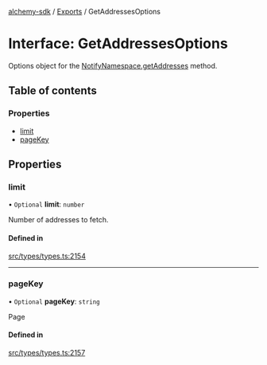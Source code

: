 [alchemy-sdk](../README.md) / [Exports](../modules.md) / GetAddressesOptions

# Interface: GetAddressesOptions

Options object for the [NotifyNamespace.getAddresses](../classes/NotifyNamespace.md#getaddresses) method.

## Table of contents

### Properties

- [limit](GetAddressesOptions.md#limit)
- [pageKey](GetAddressesOptions.md#pagekey)

## Properties

### limit

• `Optional` **limit**: `number`

Number of addresses to fetch.

#### Defined in

[src/types/types.ts:2154](https://github.com/alchemyplatform/alchemy-sdk-js/blob/a8bc079/src/types/types.ts#L2154)

___

### pageKey

• `Optional` **pageKey**: `string`

Page

#### Defined in

[src/types/types.ts:2157](https://github.com/alchemyplatform/alchemy-sdk-js/blob/a8bc079/src/types/types.ts#L2157)
